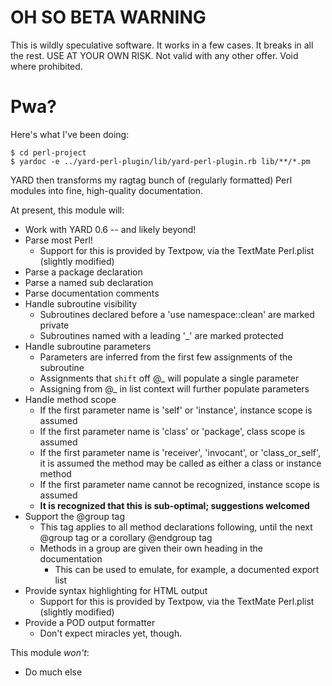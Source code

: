 OH SO BETA WARNING
==================

This is wildly speculative software.  It works in a few cases.  It breaks in
all the rest.  USE AT YOUR OWN RISK.  Not valid with any other offer.  Void
where prohibited.

Pwa?
====

Here's what I've been doing:

    $ cd perl-project
    $ yardoc -e ../yard-perl-plugin/lib/yard-perl-plugin.rb lib/**/*.pm

YARD then transforms my ragtag bunch of (regularly formatted) Perl modules
into fine, high-quality documentation.

At present, this module will:

 * Work with YARD 0.6 -- and likely beyond!
 * Parse most Perl!
   * Support for this is provided by Textpow, via the TextMate Perl.plist
   (slightly modified)
 * Parse a package declaration
 * Parse a named sub declaration
 * Parse documentation comments
 * Handle subroutine visibility
   * Subroutines declared before a 'use namespace::clean' are marked private
   * Subroutines named with a leading '_' are marked protected
 * Handle subroutine parameters
   * Parameters are inferred from the first few assignments of the subroutine
   * Assignments that `shift` off @_ will populate a single parameter
   * Assigning from @_ in list context will further populate parameters
 * Handle method scope
   * If the first parameter name is 'self' or 'instance', instance scope is
   assumed
   * If the first parameter name is 'class' or 'package', class scope is
   assumed
   * If the first parameter name is 'receiver', 'invocant', or
   'class\_or_self', it is assumed the method may be called as either a class
   or instance method
   * If the first parameter name cannot be recognized, instance scope is assumed
   * **It is recognized that this is sub-optimal; suggestions welcomed**
 * Support the @group tag
   * This tag applies to all method declarations following, until the next
   @group tag or a corollary @endgroup tag
   * Methods in a group are given their own heading in the documentation
     * This can be used to emulate, for example, a documented export list
 * Provide syntax highlighting for HTML output
   * Support for this is provided by Textpow, via the TextMate Perl.plist
   (slightly modified)
 * Provide a POD output formatter
   * Don't expect miracles yet, though.

This module *won't*:

 * Do much else
